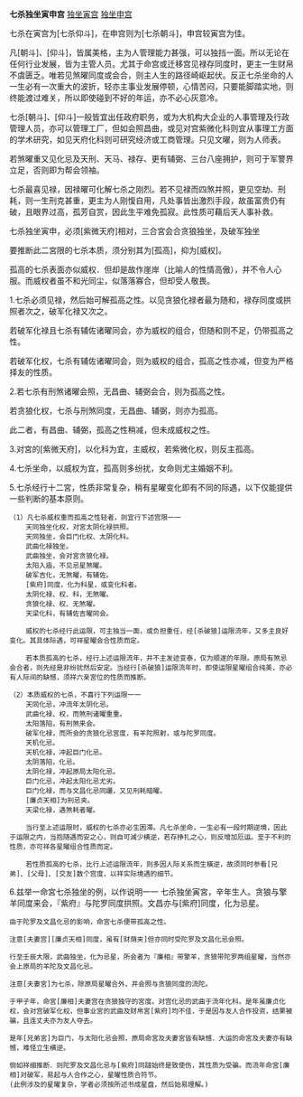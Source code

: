 **七杀独坐寅申宫**
[独坐寅宫](./七杀独坐寅宫.png)
[独坐申宫](./七杀独坐申宫.png)

七杀在寅宫为[七杀仰斗]，在申宫则为[七杀朝斗]，申宫较寅宫为佳。

凡[朝斗]、[仰斗]，皆属美格，主为人管理能力甚强，可以独挡一面。所以无论在任何行业发展，皆为主管人员。尤其于命宫或迁移宫见禄存同度时，更主一生财帛不虞匮乏。唯若见煞曜同度或会合，则主人生的路径崎岖起伏。反正七杀坐命的人一生必有一次重大的波折，轻亦主事业发展停顿，心情苦闷，只要能脚踏实地，则终能渡过难关，所以即使碰到不好的年运，亦不必心灰意冷。

七杀[朝斗]、[仰斗]一般皆宜出任政府职务，或为大机构大企业的人事管理及行政管理人员，亦可以管理工厂，但如会照昌曲，或见对宫紫微化科则宜从事理工方面的学术研究，如见天府化科则可研究经济或工商管理。只见文曜，则为人师表。

若煞曜重又见化忌及天刑、天马、禄存、更有辅弼、三台八座拥护，则可于军警界立足，否则即为帮会领袖。

七杀最喜见禄，因禄曜可化解七杀之刚烈。若不见禄而四煞并照，更见空劫、刑耗，则一生刑克甚重，更主为人刚愎自用，凡处事皆出激烈手段，故虽富贵仍有破，且眼界过高，孤芳自赏，因此生平难免孤寂。此性质可藉后天人事补救。



七杀独坐寅申，必须[紫微天府]相对，三合宮会合贪狼独坐，及破军独坐

要推断此二宮限的七杀本质，须分别其为[孤高]，抑为[威权]。

孤高的七杀表面亦似威权．但却是故作崖岸（比喻人的性情高傲），并不令人心服。而威权者虽不和光同尘，似落落寡合，但却受人敬畏。

1.七杀必须见禄，然后始可解孤高之性。以见贪狼化禄者最为随和，禄存同度或拱照者次之，破军化禄又次之。

若破军化禄且七杀有辅佐诸曜同会，亦为威权的组合，但随和则不足，仍带孤高之性。

若破军化权，七杀有辅佐诸曜同会，则为威权的组合，孤高之性亦减，但变为严格择友的性质。

2.若七杀有刑煞诸曜会照，无昌曲、辅弼会合，则为孤高之性。

若贪狼化权，七杀与刑煞同度，无昌曲、辅弼，则亦为孤高。

此二者，有昌曲、辅弼，孤高之性稍减，但未成威权之性。

3.对宮的[紫微天府]，以化科为宜，主威权，若紫微化权，则反主孤高。

4.七杀坐命，以威权为宜，孤高则多纷扰，女命则尤主婚姻不利。

5.七杀经行十二宮，性质非常复杂，稍有星曜变化即有不同的际遇，以下仅能提供一些判断的基本原则。

    （1）凡七杀威权重而孤高之性轻者，则宜行下述宫限一一
        天同独坐化权，对宮太阴化禄拱照。
        天同独坐，会巨门化权、太阴化科。
        武曲化禄独坐。
        武曲独坐，会对宮贪狼化禄。
        太阳入庙，不见忌星煞曜。
        破军吉化，无煞曜，有辅佐。
        [紫府]同度，化为科星，或变化科者。
        太阴化禄、权、科，无煞曜。
        贪狼化禄、权、无煞曜。
        天梁化科，有辅佐吉曜同会。

        威权的七杀经行此运限，可主独当一面，或负担重任，经[杀破狼]运限流年，又多主良好变化。其具体际遇，可祥星曜会合性质而定。

        若本质孤高的七杀，经行上述运限流年，并不主发迹变泰，仅为顺遂的年限。原局有煞忌会合者，则先经是非纷扰然后安定。当经行[杀破狼]运限流年时，即使运限星曜组合纯美，亦必有人际间的缺憾，须祥六亲宮位的性质而推断。

    （2）本质威权的七杀，不喜行下列运限一一
        天同化忌，冲流年太阴化忌。
        武曲化禄、权，而煞刑诸曜重重。
        太阳落陷，有刑煞来会。
        破军化禄，而所会的贪狼化忌宮度，有羊陀照射，或与陀罗同度。
        天机化忌。
        天机化禄，冲起巨门化忌。
        太阴落陷，化忌。
        太阴化禄，冲起原局太阳化忌。
        巨门化忌，冲起太阳化忌尤劣。
        巨门化禄，而与文昌化忌同躧，又见刑耗暗曜。
        [廉贞天相]为刑忌夹。
        天梁化禄，遇煞耗者曜。

        当行至上述运限时，威权的七杀亦必生困滞。凡七杀坐命，一生必有一段时期逆境，因此于运限之内，当抱随遇而安之心，则自可減少横逆，若存挣扎之心，则反增加厄运。至于不利的性质，亦可祥各星曜组合性质而定。

        若性质孤高的七杀，比行上述运限流年，则多因人际关系而生橫逆，故须同时参看[兄弟]、[父母]、[交友]数个宫度，以祥实际境遇的细节。

6.兹举一命宮七杀独坐的例，以作说明一一
    七杀独坐寅宮，辛年生人。贪狼与擎羊同度来会，『紫府』与陀罗同度拱照。文昌亦与[紫府]同度，化为忌星。

    由于陀罗及文昌化忌的影响，命宮七杀便带孤高之性。

    注意[夫妻宫][廉贞天相]同度，虽有[财荫夹]但亦同时受陀罗及文昌化忌会照。

    行至壬辰大限，武曲独坐，化为忌星，所会者为『廉相』带擎羊，贪狼带陀罗两组星曜，当然亦会上原局的羊陀及文昌化忌。

    注意[夫妻宮]为七杀，除原局星曜合外，并会照与贪狼同度的流陀。

    于甲子年，命宮[廉相]夫妻宫在贪狼独守的宮度。对宫化忌的武曲于流年化科。是年虽廉贞化权，会对宫破军化权，但事业宮的武曲及财帛宮[紫府]均不佳，于是因与友人合作投资，结果被骗，且连丈夫亦为友人夺去。

    是年[兄弟宮]为巨门，与太阳化忌会照，原局命宮及夫妻宮皆有缺憾．大运的命宮及夫妻亦有缺憾，难怪立生横逆。

    倘如祥细推断．则陀罗及文昌化忌与[紫府]同躂始终是致使伤，其性质为受骗。而流年命宮[廉相]对破军，易起与人合作之心，星曜性质合符节。
    (此例涉及的星曜复杂，学者必须按所述书成星盘，然后始易理解。)

